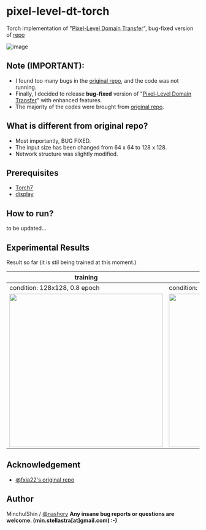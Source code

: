 # pixel-level-dt-torch
Torch implementation of "[Pixel-Level Domain Transfer](https://arxiv.org/pdf/1603.07442)", bug-fixed version of [repo](https://github.com/fxia22/PixelDTGAN)

![image](https://puu.sh/y8eZp/53c12325b2.png)

## Note (IMPORTANT):
+ I found too many bugs in the [original repo](https://github.com/fxia22/PixelDTGAN), and the code was not running.
+ Finally, I decided to release __bug-fixed__ version of "[Pixel-Level Domain Transfer](https://arxiv.org/pdf/1603.07442)" with enhanced features.
+ The majority of the codes were brought from [original repo](https://github.com/fxia22/PixelDTGAN).

## What is different from original repo?
+ Most importantly, BUG FIXED.
+ The input size has been changed from 64 x 64 to 128 x 128.
+ Network structure was slightly modified.

## Prerequisites
+ [Torch7](http://torch.ch/docs/getting-started.html#_)
+ [display](https://github.com/szym/display)


## How to run?
to be updated...


## Experimental Results
Result so far (it is stil being trained at this moment.)

|training|Final|  
|---|---|  
| condition: 128x128, 0.8 epoch | condition: 128x128, 0.8 epoch |
|<img src="https://github.com/nashory/gif/blob/master/_gans/pixel-level-dt.gif?raw=true" width="400" height="400">|<img src="https://puu.sh/yc5qD/95a1553108.jpg" width="400" height="400">|



## Acknowledgement
+ [@fxia22's original repo](https://github.com/fxia22/PixelDTGAN)


## Author
MinchulShin / [@nashory](https://github.com/nashory)
__Any insane bug reports or questions are welcome. (min.stellastra[at]gmail.com)  :-)__
